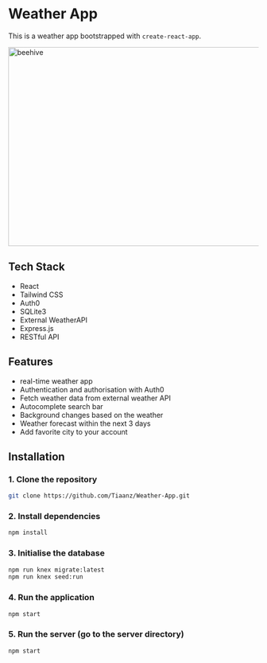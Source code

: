 # Weather App

This is a weather app bootstrapped with `create-react-app`.

<img src="public/weather.png" alt="beehive" width="800" height="400">


## Tech Stack

- React
- Tailwind CSS
- Auth0
- SQLite3
- External WeatherAPI
- Express.js
- RESTful API

## Features

- real-time weather app
- Authentication and authorisation with Auth0
- Fetch weather data from external weather API
- Autocomplete search bar
- Background changes based on the weather
- Weather forecast within the next 3 days
- Add favorite city to your account

## Installation

### 1. Clone the repository

```bash
git clone https://github.com/Tiaanz/Weather-App.git
```

### 2. Install dependencies

```bash
npm install
```

### 3. Initialise the database

```bash
npm run knex migrate:latest
npm run knex seed:run
```

### 4. Run the application

```bash
npm start
```

### 5. Run the server (go to the server directory)

```bash
npm start
```

